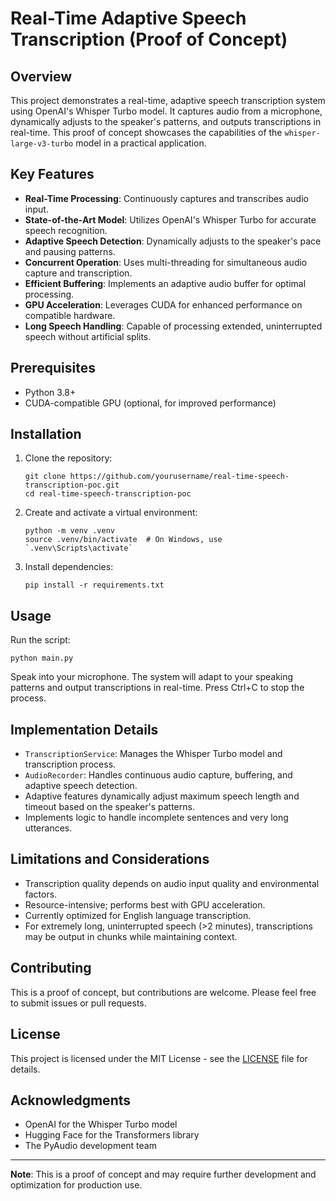 # Real-Time Adaptive Speech Transcription (Proof of Concept)

## Overview

This project demonstrates a real-time, adaptive speech transcription system using OpenAI's Whisper Turbo model. It captures audio from a microphone, dynamically adjusts to the speaker's patterns, and outputs transcriptions in real-time. This proof of concept showcases the capabilities of the `whisper-large-v3-turbo` model in a practical application.

## Key Features

- **Real-Time Processing**: Continuously captures and transcribes audio input.
- **State-of-the-Art Model**: Utilizes OpenAI's Whisper Turbo for accurate speech recognition.
- **Adaptive Speech Detection**: Dynamically adjusts to the speaker's pace and pausing patterns.
- **Concurrent Operation**: Uses multi-threading for simultaneous audio capture and transcription.
- **Efficient Buffering**: Implements an adaptive audio buffer for optimal processing.
- **GPU Acceleration**: Leverages CUDA for enhanced performance on compatible hardware.
- **Long Speech Handling**: Capable of processing extended, uninterrupted speech without artificial splits.

## Prerequisites

- Python 3.8+
- CUDA-compatible GPU (optional, for improved performance)

## Installation

1. Clone the repository:
   ```
   git clone https://github.com/yourusername/real-time-speech-transcription-poc.git
   cd real-time-speech-transcription-poc
   ```

2. Create and activate a virtual environment:
   ```
   python -m venv .venv
   source .venv/bin/activate  # On Windows, use `.venv\Scripts\activate`
   ```

3. Install dependencies:
   ```
   pip install -r requirements.txt
   ```

## Usage

Run the script:

```
python main.py
```

Speak into your microphone. The system will adapt to your speaking patterns and output transcriptions in real-time. Press Ctrl+C to stop the process.

## Implementation Details

- `TranscriptionService`: Manages the Whisper Turbo model and transcription process.
- `AudioRecorder`: Handles continuous audio capture, buffering, and adaptive speech detection.
- Adaptive features dynamically adjust maximum speech length and timeout based on the speaker's patterns.
- Implements logic to handle incomplete sentences and very long utterances.

## Limitations and Considerations

- Transcription quality depends on audio input quality and environmental factors.
- Resource-intensive; performs best with GPU acceleration.
- Currently optimized for English language transcription.
- For extremely long, uninterrupted speech (>2 minutes), transcriptions may be output in chunks while maintaining context.

## Contributing

This is a proof of concept, but contributions are welcome. Please feel free to submit issues or pull requests.

## License

This project is licensed under the MIT License - see the [LICENSE](LICENSE) file for details.

## Acknowledgments

- OpenAI for the Whisper Turbo model
- Hugging Face for the Transformers library
- The PyAudio development team

---

**Note**: This is a proof of concept and may require further development and optimization for production use.
